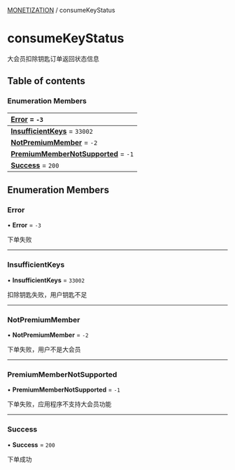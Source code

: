 [MONETIZATION](../groups/MONETIZATION.MONETIZATION.md) / consumeKeyStatus

# consumeKeyStatus <Badge type="tip" text="Enumeration" /> <Score text="consumeKeyStatus" />

大会员扣除钥匙订单返回状态信息

## Table of contents

### Enumeration Members <Score text="Enumeration" /> 
| **[Error](mw.consumeKeyStatus.md#error)** = ``-3``  |
| :----- |
| **[InsufficientKeys](mw.consumeKeyStatus.md#insufficientkeys)** = ``33002`` |
| **[NotPremiumMember](mw.consumeKeyStatus.md#notpremiummember)** = ``-2`` |
| **[PremiumMemberNotSupported](mw.consumeKeyStatus.md#premiummembernotsupported)** = ``-1`` |
| **[Success](mw.consumeKeyStatus.md#success)** = ``200`` |

## Enumeration Members

### Error <Score text="Error" /> 

• **Error** = ``-3``

下单失败

___

### InsufficientKeys <Score text="InsufficientKeys" /> 

• **InsufficientKeys** = ``33002``

扣除钥匙失败，用户钥匙不足

___

### NotPremiumMember <Score text="NotPremiumMember" /> 

• **NotPremiumMember** = ``-2``

下单失败，用户不是大会员

___

### PremiumMemberNotSupported <Score text="PremiumMemberNotSupported" /> 

• **PremiumMemberNotSupported** = ``-1``

下单失败，应用程序不支持大会员功能

___

### Success <Score text="Success" /> 

• **Success** = ``200``

下单成功

